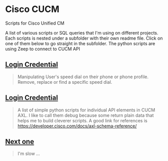 # Cisco CUCM
Scripts for Cisco Unified CM

A list of various scripts or SQL queries that I'm using on different projects. Each scripts is nested under a subfolder with their own readme file.
Click on one of them below to go straight in the subfolder.
The python scripts are using Zeep to connect to CUCM API

## [Login Credential](https://github.com/lpdescamps/Cisco_CUCM/tree/master/Speed_Dial)
>Manipulating User's speed dial on their phone or phone profile. Remove, replace or find a specific speed dial.

## [Login Credential](https://github.com/lpdescamps/Cisco_CUCM/tree/master/Basic)
>A list of simple python scripts for individual API elements in CUCM AXL. I like to call them debug because some return plain data that helps me to build cleverer scripts. A good link for references is https://developer.cisco.com/docs/axl-schema-reference/

## [Next one](https://github.com/lpdescamps/)
>I'm slow ...